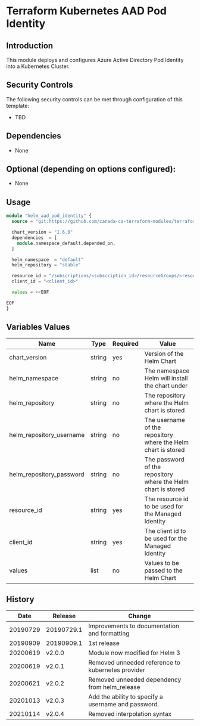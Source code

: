 # Terraform Kubernetes AAD Pod Identity

## Introduction

This module deploys and configures Azure Active Directory Pod Identity into a Kubernetes Cluster.

## Security Controls

The following security controls can be met through configuration of this template:

* TBD

## Dependencies

* None

## Optional (depending on options configured):

* None

## Usage

```terraform
module "helm_aad_pod_identity" {
  source = "git:https://github.com/canada-ca-terraform-modules/terraform-kubernetes-aad-pod-identity.git?ref=v2.0.2"

  chart_version = "1.6.0"
  dependencies  = [
    module.namespace_default.depended_on,
  ]

  helm_namespace  = "default"
  helm_repository = "stable"

  resource_id = "/subscriptions/<subscription_id>/resourceGroups/<resource_group>/providers/Microsoft.ManagedIdentity/userAssignedIdentities/<named_identity>"
  client_id = "<client_id>"

  values = <<EOF

EOF
}
```

## Variables Values

| Name                     | Type   | Required | Value                                                         |
| ------------------------ | ------ | -------- | ------------------------------------------------------------- |
| chart_version            | string | yes      | Version of the Helm Chart                                     |
| helm_namespace           | string | no       | The namespace Helm will install the chart under               |
| helm_repository          | string | no       | The repository where the Helm chart is stored                 |
| helm_repository_username | string | no       | The username of the repository where the Helm chart is stored |
| helm_repository_password | string | no       | The password of the repository where the Helm chart is stored |
| resource_id              | string | yes      | The resource id to be used for the Managed Identity           |
| client_id                | string | yes      | The client id to be used for the Managed Identity             |
| values                   | list   | no       | Values to be passed to the Helm Chart                         |

## History

| Date     | Release    | Change                                              |
| -------- | ---------- | --------------------------------------------------- |
| 20190729 | 20190729.1 | Improvements to documentation and formatting        |
| 20190909 | 20190909.1 | 1st release                                         |
| 20200619 | v2.0.0     | Module now modified for Helm 3                      |
| 20200619 | v2.0.1     | Removed unneeded reference to kubernetes provider   |
| 20200621 | v2.0.2     | Removed unneeded dependency from helm_release       |
| 20201013 | v2.0.3     | Add the ability to specify a username and password. |
| 20210114 | v2.0.4     | Removed interpolation syntax                        |

